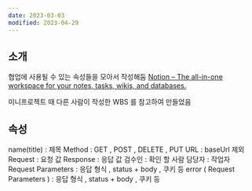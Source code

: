```yaml
---
date: 2023-03-03
modified: 2023-04-29
---
```


## 소개

협업에 사용될 수 있는 속성들을 모아서 작성해둠
[Notion – The all-in-one workspace for your notes, tasks, wikis, and databases.](https://www.notion.so/code-library/API-84766b5138cd4e7892c48f9f905912fe?pvs=4)

미니프로젝트 때 다른 사람이 작성한 WBS 를 참고하여 만들었음

## 속성

name(title) : 제목
Method : GET , POST , DELETE , PUT
URL : baseUrl 제외
Request : 요청 값
Response : 응답 값
검수인 : 확인 할 사람
담당자 : 작업자
Request Parameters : 응답 형식 , status + body , 쿠키 등
error ( Request Parameters ) : 응답 형식 , status + body , 쿠키 등
